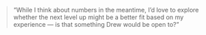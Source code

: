 > “While I think about numbers in the meantime, I’d love to explore whether the next level up might be a better fit based on my experience — is that something Drew would be open to?”
<!--stackedit_data:
eyJoaXN0b3J5IjpbNjk1OTU4NTQzLC0yMDg4NzQ2NjEyLDk1NT
YzMzQyNSw4MzUzODA5NjksMTU4MDMwOTY5NywyMTIxNjc3MTIx
XX0=
-->